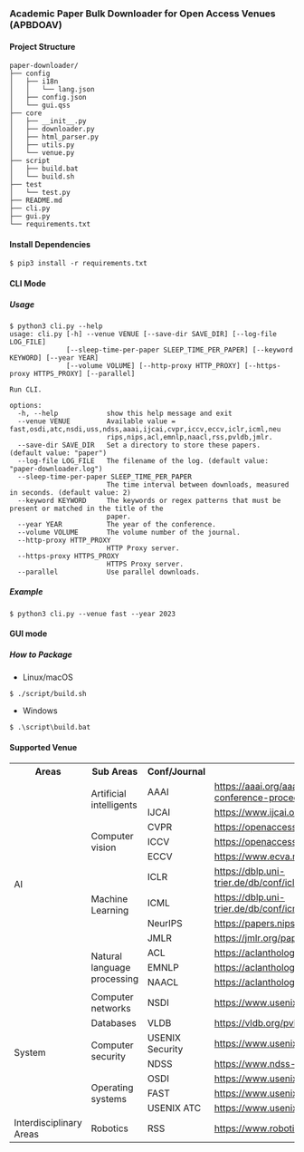 ### Academic Paper Bulk Downloader for Open Access Venues (APBDOAV)

#### Project Structure

```shell
paper-downloader/
├── config
│   ├── i18n
│   │   └── lang.json
│   ├── config.json
│   └── gui.qss
├── core
│   ├── __init__.py
│   ├── downloader.py
│   ├── html_parser.py
│   ├── utils.py
│   └── venue.py
├── script
│   ├── build.bat
│   └── build.sh
├── test
│   └── test.py
├── README.md
├── cli.py
├── gui.py
└── requirements.txt
```

#### Install Dependencies

```shell
$ pip3 install -r requirements.txt
```

#### CLI Mode

##### Usage

```shell
$ python3 cli.py --help
usage: cli.py [-h] --venue VENUE [--save-dir SAVE_DIR] [--log-file LOG_FILE]
              [--sleep-time-per-paper SLEEP_TIME_PER_PAPER] [--keyword KEYWORD] [--year YEAR]
              [--volume VOLUME] [--http-proxy HTTP_PROXY] [--https-proxy HTTPS_PROXY] [--parallel]

Run CLI.

options:
  -h, --help            show this help message and exit
  --venue VENUE         Available value = fast,osdi,atc,nsdi,uss,ndss,aaai,ijcai,cvpr,iccv,eccv,iclr,icml,neu
                        rips,nips,acl,emnlp,naacl,rss,pvldb,jmlr.
  --save-dir SAVE_DIR   Set a directory to store these papers. (default value: "paper")
  --log-file LOG_FILE   The filename of the log. (default value: "paper-downloader.log")
  --sleep-time-per-paper SLEEP_TIME_PER_PAPER
                        The time interval between downloads, measured in seconds. (default value: 2)
  --keyword KEYWORD     The keywords or regex patterns that must be present or matched in the title of the
                        paper.
  --year YEAR           The year of the conference.
  --volume VOLUME       The volume number of the journal.
  --http-proxy HTTP_PROXY
                        HTTP Proxy server.
  --https-proxy HTTPS_PROXY
                        HTTPS Proxy server.
  --parallel            Use parallel downloads.
```

##### Example

```shell
$ python3 cli.py --venue fast --year 2023
```

#### GUI mode

##### How to Package

* Linux/macOS

```shell
$ ./script/build.sh
```

* Windows

```shell
$ .\script\build.bat
```

#### Supported Venue

<table>
    <tr>
        <th>Areas</th>
        <th>Sub Areas</th>
        <th>Conf/Journal</th>
        <th>URL</th>
    </tr>
	<tr>
        <td rowspan="12">AI</td>
        <td rowspan="2">Artificial intelligents</td>
        <td>AAAI</td>
        <td>
            <a href="https://aaai.org/aaai-publications/aaai-conference-proceedings/">
            	https://aaai.org/aaai-publications/aaai-conference-proceedings/
            </a>
        </td>
	</tr>
	<tr>
        <td>IJCAI</td>
        <td>
            <a href="https://www.ijcai.org/all_proceedings">https://www.ijcai.org/all_proceedings</a>
        </td>
	</tr>
	<tr>
        <td rowspan="3">Computer vision</td>
        <td>CVPR</td>
        <td>
			<a href="https://openaccess.thecvf.com/menu">https://openaccess.thecvf.com/menu</a>
        </td>
    </tr>
    <tr>
        <td>ICCV</td>
        <td>
            <a href="https://openaccess.thecvf.com/menu">https://openaccess.thecvf.com/menu</a>
        </td>
    </tr>
    <tr>
        <td>ECCV</td>
        <td>
            <a href="https://www.ecva.net/papers.php">https://www.ecva.net/papers.php</a>
        </td>
    </tr>
    <tr>
        <td rowspan="4">Machine Learning</td>
        <td>ICLR</td>
        <td><a href="https://dblp.uni-trier.de/db/conf/iclr/index.html">https://dblp.uni-trier.de/db/conf/iclr/index.html</a></td>
    </tr>
    <tr>
        <td>ICML</td>
        <td>
            <a href="https://dblp.uni-trier.de/db/conf/icml/index.html">https://dblp.uni-trier.de/db/conf/icml/index.html</a>
        </td>
    </tr>
    <tr>
        <td>NeurIPS</td>
        <td>
            <a href="https://papers.nips.cc/">https://papers.nips.cc/</a>
        </td>
    </tr>
    <tr>
        <td>JMLR</td>
        <td>
            <a href="https://jmlr.org/papers/">https://jmlr.org/papers/</a>
        </td>
    </tr>
	<tr>
        <td rowspan="3">Natural language processing</td>
        <td>ACL</td>
        <td>
            <a href="https://aclanthology.org/">https://aclanthology.org/</a>
        </td>
	</tr>
	<tr>
        <td>
            EMNLP
        </td>
        <td>
            <a href="https://aclanthology.org/">https://aclanthology.org/</a>
        </td>
	</tr>
	<tr>
        <td>
            NAACL
        </td>
        <td>
            <a href="https://aclanthology.org/">https://aclanthology.org/</a>
        </td>
	</tr>
	<tr>
        <td rowspan="7">System</td>
        <td>Computer networks</td>
        <td>NSDI</td>
        <td>
            <a href="https://www.usenix.org/conference/">https://www.usenix.org/conference/</a>
        </td>
	</tr>
	<tr>
        <td rowspan="1">Databases</td>
        <td>VLDB</td>
        <td><a href="https://vldb.org/pvldb">https://vldb.org/pvldb</a></td>
	</tr>
	<tr>
        <td rowspan="2">Computer security</td>
        <td>USENIX Security</td>
        <td>
            <a href="https://www.usenix.org/conference/">https://www.usenix.org/conference/</a>
        </td>
	</tr>
	<tr>
        <td>NDSS</td>
        <td>
            <a href="https://www.ndss-symposium.org/">https://www.ndss-symposium.org/</a>
        </td>
	</tr>
	<tr>
		<td rowspan="3">Operating systems</td>
		<td>OSDI</td>
		<td>
			<a  href="https://www.usenix.org/conferences/past">https://www.usenix.org/conferences/past</a>
		</td>
	</tr>
	<tr>
		<td>FAST</td>
		<td>
		<a  href="https://www.usenix.org/conferences/past">https://www.usenix.org/conferences/past</a>
		</td>
	</tr>
	<tr>
		<td>USENIX ATC</td>
		<td>
		<a  href="https://www.usenix.org/conferences/past">https://www.usenix.org/conferences/past</a>
		</td>
	</tr>
	<tr>
        <td>Interdisciplinary Areas</td>
        <td>Robotics</td>
        <td>RSS</td>
        <td>
            <a href="https://www.roboticsproceedings.org/">https://www.roboticsproceedings.org/</a>
        </td>
	</tr>
</table>

